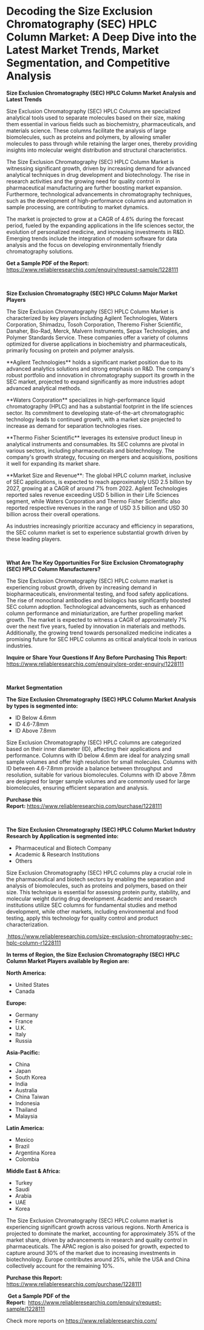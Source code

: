 <p><h1>Decoding the Size Exclusion Chromatography (SEC) HPLC Column Market: A Deep Dive into the Latest Market Trends, Market Segmentation, and Competitive Analysis</h1></p><p><strong>Size Exclusion Chromatography (SEC) HPLC Column Market Analysis and Latest Trends</strong></p>
<p><p>Size Exclusion Chromatography (SEC) HPLC Columns are specialized analytical tools used to separate molecules based on their size, making them essential in various fields such as biochemistry, pharmaceuticals, and materials science. These columns facilitate the analysis of large biomolecules, such as proteins and polymers, by allowing smaller molecules to pass through while retaining the larger ones, thereby providing insights into molecular weight distribution and structural characteristics.</p><p>The Size Exclusion Chromatography (SEC) HPLC Column Market is witnessing significant growth, driven by increasing demand for advanced analytical techniques in drug development and biotechnology. The rise in research activities and the growing need for quality control in pharmaceutical manufacturing are further boosting market expansion. Furthermore, technological advancements in chromatography techniques, such as the development of high-performance columns and automation in sample processing, are contributing to market dynamics.</p><p>The market is projected to grow at a CAGR of 4.6% during the forecast period, fueled by the expanding applications in the life sciences sector, the evolution of personalized medicine, and increasing investments in R&D. Emerging trends include the integration of modern software for data analysis and the focus on developing environmentally friendly chromatography solutions.</p></p>
<p><strong>Get a Sample PDF of the Report:&nbsp;</strong> <a href="https://www.reliableresearchiq.com/enquiry/request-sample/1228111?utm_campaign=3061&utm_medium=2&utm_source=Github&utm_content=ia&utm_term=05032025&utm_id=size-exclusion-chromatography-sec-hplc-column">https://www.reliableresearchiq.com/enquiry/request-sample/1228111</a></p>
<p>&nbsp;</p>
<p><strong>Size Exclusion Chromatography (SEC) HPLC Column Major Market Players</strong></p>
<p><p>The Size Exclusion Chromatography (SEC) HPLC Column Market is characterized by key players including Agilent Technologies, Waters Corporation, Shimadzu, Tosoh Corporation, Theremo Fisher Scientific, Danaher, Bio-Rad, Merck, Malvern Instruments, Sepax Technologies, and Polymer Standards Service. These companies offer a variety of columns optimized for diverse applications in biochemistry and pharmaceuticals, primarily focusing on protein and polymer analysis.</p><p>**Agilent Technologies** holds a significant market position due to its advanced analytics solutions and strong emphasis on R&D. The company's robust portfolio and innovation in chromatography support its growth in the SEC market, projected to expand significantly as more industries adopt advanced analytical methods.</p><p>**Waters Corporation** specializes in high-performance liquid chromatography (HPLC) and has a substantial footprint in the life sciences sector. Its commitment to developing state-of-the-art chromatographic technology leads to continued growth, with a market size projected to increase as demand for separation technologies rises.</p><p>**Thermo Fisher Scientific** leverages its extensive product lineup in analytical instruments and consumables. Its SEC columns are pivotal in various sectors, including pharmaceuticals and biotechnology. The company's growth strategy, focusing on mergers and acquisitions, positions it well for expanding its market share.</p><p>**Market Size and Revenue**: The global HPLC column market, inclusive of SEC applications, is expected to reach approximately USD 2.5 billion by 2027, growing at a CAGR of around 7% from 2022. Agilent Technologies reported sales revenue exceeding USD 5 billion in their Life Sciences segment, while Waters Corporation and Thermo Fisher Scientific also reported respective revenues in the range of USD 3.5 billion and USD 30 billion across their overall operations. </p><p>As industries increasingly prioritize accuracy and efficiency in separations, the SEC column market is set to experience substantial growth driven by these leading players.</p></p>
<p>&nbsp;</p>
<p><strong>What Are The Key Opportunities For Size Exclusion Chromatography (SEC) HPLC Column Manufacturers?</strong></p>
<p><p>The Size Exclusion Chromatography (SEC) HPLC column market is experiencing robust growth, driven by increasing demand in biopharmaceuticals, environmental testing, and food safety applications. The rise of monoclonal antibodies and biologics has significantly boosted SEC column adoption. Technological advancements, such as enhanced column performance and miniaturization, are further propelling market growth. The market is expected to witness a CAGR of approximately 7% over the next five years, fueled by innovation in materials and methods. Additionally, the growing trend towards personalized medicine indicates a promising future for SEC HPLC columns as critical analytical tools in various industries.</p></p>
<p><strong>Inquire or Share Your Questions If Any Before Purchasing This Report:</strong> <a href="https://www.reliableresearchiq.com/enquiry/pre-order-enquiry/1228111?utm_campaign=3061&utm_medium=2&utm_source=Github&utm_content=ia&utm_term=05032025&utm_id=size-exclusion-chromatography-sec-hplc-column">https://www.reliableresearchiq.com/enquiry/pre-order-enquiry/1228111</a></p>
<p>&nbsp;</p>
<p><strong>Market Segmentation</strong></p>
<p><strong>The Size Exclusion Chromatography (SEC) HPLC Column Market Analysis by types is segmented into:</strong></p>
<p><ul><li>ID Below 4.6mm</li><li>ID 4.6-7.8mm</li><li>ID Above 7.8mm</li></ul></p>
<p><p>Size Exclusion Chromatography (SEC) HPLC columns are categorized based on their inner diameter (ID), affecting their applications and performance. Columns with ID below 4.6mm are ideal for analyzing small sample volumes and offer high resolution for small molecules. Columns with ID between 4.6-7.8mm provide a balance between throughput and resolution, suitable for various biomolecules. Columns with ID above 7.8mm are designed for larger sample volumes and are commonly used for large biomolecules, ensuring efficient separation and analysis.</p></p>
<p><strong>Purchase this Report:&nbsp;</strong><a href="https://www.reliableresearchiq.com/purchase/1228111?utm_campaign=3061&utm_medium=2&utm_source=Github&utm_content=ia&utm_term=05032025&utm_id=size-exclusion-chromatography-sec-hplc-column">https://www.reliableresearchiq.com/purchase/1228111</a></p>
<p>&nbsp;</p>
<p><strong>The Size Exclusion Chromatography (SEC) HPLC Column Market Industry Research by Application is segmented into:</strong></p>
<p><ul><li>Pharmaceutical and Biotech Company</li><li>Academic & Research Institutions</li><li>Others</li></ul></p>
<p><p>Size Exclusion Chromatography (SEC) HPLC columns play a crucial role in the pharmaceutical and biotech sectors by enabling the separation and analysis of biomolecules, such as proteins and polymers, based on their size. This technique is essential for assessing protein purity, stability, and molecular weight during drug development. Academic and research institutions utilize SEC columns for fundamental studies and method development, while other markets, including environmental and food testing, apply this technology for quality control and product characterization.</p></p>
<p><a href="https://www.reliableresearchiq.com/size-exclusion-chromatography-sec-hplc-column-r1228111?utm_campaign=3061&utm_medium=2&utm_source=Github&utm_content=ia&utm_term=05032025&utm_id=size-exclusion-chromatography-sec-hplc-column">&nbsp;https://www.reliableresearchiq.com/size-exclusion-chromatography-sec-hplc-column-r1228111</a></p>
<p><strong>In terms of Region, the Size Exclusion Chromatography (SEC) HPLC Column Market Players available by Region are:</strong></p>
<p>
    <p> <strong> North America: </strong>
        <ul>
            <li>United States</li>
            <li>Canada</li>
        </ul>
        </p> 
    <p> <strong> Europe: </strong>
        <ul>
            <li>Germany</li>
            <li>France</li>
            <li>U.K.</li>
            <li>Italy</li>
            <li>Russia</li>
        </ul>
        </p> 
    <p> <strong> Asia-Pacific: </strong>
        <ul>
            <li>China</li>
            <li>Japan</li>
            <li>South Korea</li>
            <li>India</li>
            <li>Australia</li>
            <li>China Taiwan</li>
            <li>Indonesia</li>
            <li>Thailand</li>
            <li>Malaysia</li>
        </ul>
        </p> 
    <p> <strong> Latin America: </strong>
        <ul>
            <li>Mexico</li>
            <li>Brazil</li>
            <li>Argentina Korea</li>
            <li>Colombia</li>
        </ul>
        </p> 
    <p> <strong> Middle East & Africa: </strong>
        <ul>
            <li>Turkey</li>
            <li>Saudi</li>
            <li>Arabia</li>
            <li>UAE</li>
            <li>Korea</li>
        </ul>
    </p>
    </p>
<p><p>The Size Exclusion Chromatography (SEC) HPLC column market is experiencing significant growth across various regions. North America is projected to dominate the market, accounting for approximately 35% of the market share, driven by advancements in research and quality control in pharmaceuticals. The APAC region is also poised for growth, expected to capture around 30% of the market due to increasing investments in biotechnology. Europe contributes around 25%, while the USA and China collectively account for the remaining 10%.</p></p>
<p><strong>Purchase this Report: </strong><a href="https://www.reliableresearchiq.com/purchase/1228111?utm_campaign=3061&utm_medium=2&utm_source=Github&utm_content=ia&utm_term=05032025&utm_id=size-exclusion-chromatography-sec-hplc-column">https://www.reliableresearchiq.com/purchase/1228111</a></p>
<p>&nbsp;<strong>Get a Sample PDF of the Report:&nbsp;&nbsp;</strong><a href="https://www.reliableresearchiq.com/enquiry/request-sample/1228111?utm_campaign=3061&utm_medium=2&utm_source=Github&utm_content=ia&utm_term=05032025&utm_id=size-exclusion-chromatography-sec-hplc-column">https://www.reliableresearchiq.com/enquiry/request-sample/1228111</a></p>
<p><strong></strong></p>
<p>Check more reports on <a href="https://www.reliableresearchiq.com/?utm_campaign=3061&utm_medium=2&utm_source=Github&utm_content=ia&utm_term=05032025&utm_id=size-exclusion-chromatography-sec-hplc-column">https://www.reliableresearchiq.com/</a></p>
